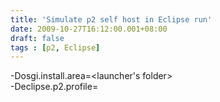 ```yaml
---
title: 'Simulate p2 self host in Eclipse run'
date: 2009-10-27T16:12:00.001+08:00
draft: false
tags : [p2, Eclipse]
---
```


-Dosgi.install.area=<launcher's folder>  
-Declipse.p2.profile=<profile id>